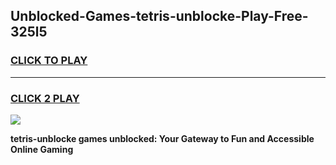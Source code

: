 
## Unblocked-Games-tetris-unblocke-Play-Free-325l5
<h3>
<a href="https://premium76.site?title=tetris-unblocke&ref=18A1">CLICK TO PLAY</a></h3>
<hr>

<h3>
<a href="https://premium76.site?title=tetris-unblocke&ref=18A1">CLICK 2 PLAY</a>
  
</h3>

<a href="https://premium76.site?title=tetris-unblocke&ref=18A1"><img src="https://clearcache.store/games.png"></a>


**tetris-unblocke games unblocked: Your Gateway to Fun and Accessible Online Gaming**
